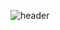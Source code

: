 ![header](https://capsule-render.vercel.app/api?type=venom&color=f0e4d3&height=300&section=header&text=Good%20to%20see%20you%20%F0%9F%A4%97&fontColor=dcc5b2)

<!--
**13aek/13aek** is a ✨ _special_ ✨ repository because its `README.md` (this file) appears on your GitHub profile.

Here are some ideas to get you started:

- 🔭 I’m currently working on ...
- 🌱 I’m currently learning ...
- 👯 I’m looking to collaborate on ...
- 🤔 I’m looking for help with ...
- 💬 Ask me about ...
- 📫 How to reach me: ...
- 😄 Pronouns: ...
- ⚡ Fun fact: ...
-->
